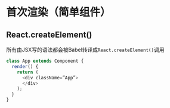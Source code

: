 # 首次渲染（简单组件）

## React.createElement()

所有由JSX写的语法都会被Babel转译成`React.createElement()`调用

```javascript
class App extends Component {
  render() {
    return (
      <div className=”App”> 
      </div>
    );
  }
}

```

